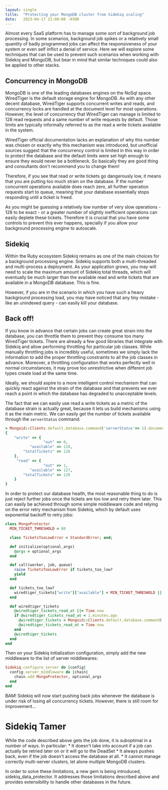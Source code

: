 ```yaml
---
layout: single
title:  "Protecting your MongoDB cluster from Sidekiq scaling"
date:   2023-04-17 22:00:00 -0300
---
```


Almost every SaaS platform has to manage some sort of background job processing. In some scenarios, background job spikes or a relatively small quantity of badly programmed jobs can affect the responsiveness of your system or even self inflict a denial of service. Here we will explore some techniques that can be used to prevent such scenarios when working with Sidekiq and MongoDB, but bear in mind that similar techniques could also be applied to other stacks.

## Concurrency in MongoDB

MongoDB is one of the leading databases engines on the NoSql space. WiredTiger is the default storage engine for MongoDB. As with any other decent database, WiredTiger supports concurrent writes and reads, and concurrency locks are handled at the document level for most operations. However, the level of concurrency that WiredTiger can manage is limited to 128 read requests and a same number of write requests by default. Those limits are typically informally referred to as the read a write tickets available in the system.

WiredTiger official documentation lacks an explanation of why this number was chosen or exactly why this mechanism was introduced, but unofficial sources suggest that the concurrency control is limited in this way in order to protect the database and the default limits were set high enough to ensure they would never be a bottleneck. So basically they are good thing and consultants don't recommend you to change them!

Therefore, if you see that read or write tickets go dangerously low, it means that you are putting too much strain on the database. If the number concurrent operations available does reach zero, all further operation requests start to queue, meaning that your database essentially stops responding until a ticket is freed.

As you might be guessing a relatively low number of very slow operations - 128 to be exact - or a greater number of slightly inefficient operations can easily deplete these tickets. Therefore it is crucial that you have some controls to prevent this ever happens, specially if you allow your background processing engine to autoscale.

## Sidekiq

Within the Ruby ecosystem Sidekiq remains as one of the main choices for a background processing engine. Sidekiq supports both a multi-threaded and multi-process a deployment. As your application grows, you may will need to scale the maximum amount of Sidekiq total threads, which will eventually be much larger than the available read and write tickets that are available in a MongoDB database. This is fine.

However, if you are in the scenario in which you have such a heavy background processing load, you may have noticed that any tiny mistake - like an unindexed query - can easily kill your database.

## Back off!

If you know in advance that certain jobs can create great strain into the database, you can throttle them to prevent they consume too many WiredTiger tickets. There are already a few good libraries that integrate with Sidekiq and allow performing throttling for particular job classes. While manually throttling jobs is incredibly useful, sometimes we simply lack the information to add the proper throttling constraints to all the job classes in advance. Moreover, a throttling configuration that works perfectly well in normal circumstances, it may prove too unrestrictive when different job types create load at the same time.

Ideally, we should aspire to a more intelligent control mechanism that can quickly react against the strain of the database and that prevents we ever reach a point in which the database has degraded to unacceptable levels.

The fact that we can easily use read a write tickets as a metric of the database strain is actually great, because it lets us build mechanisms using it as the main metric. We can easily get the number of tickets available through the `serverStatus` command:

```ruby
> Mongoid::Clients.default.database.command('serverStatus'=> 1).documents[0]['wiredTiger']['concurrentTransactions']
{
    "write" => {
                 "out" => 0,
           "available" => 128,
        "totalTickets" => 128
    },
     "read" => {
                 "out" => 1,
           "available" => 127,
        "totalTickets" => 128
    }
}
```

In order to protect our database health, the most reasonable thing to do is just reject further jobs once the tickets are too low and retry them later. This can easily be achieved through some simple middleware code and relying on the error retry mechanism from Sidekiq, which by default uses exponential backoff to retry jobs:

```ruby
class MongoProtector
  MIN_TICKET_THRESHOLD = 80

  class TicketsTooLowError < StandardError; end;

  def initialize(optional_args)
    @args = optional_args
  end

  def call(worker, job, queue)
    raise TicketsTooLowError if tickets_too_low?
    yield
  end

  def tickets_too_low?
    wiredtiger_tickets["write"]["available"] < MIN_TICKET_THRESHOLD || wiredtiger_tickets["read"]["available"] < MIN_TICKET_THRESHOLD
  end

  def wiredtiger_tickets
    @wiredtiger_tickets_read_at ||= Time.now
    if @wiredtiger_tickets_read_at < 1.minutes.ago
      @wiredtiger_tickets = Mongoid::Clients.default.database.command('serverStatus'=> 1).documents[0]['wiredTiger']['concurrentTransactions']
      @wiredtiger_tickets_read_at = Time.now
    end
    @wiredtiger_tickets
  end
end
```

Then on your Sidekiq initialization configuration, simply add the new middleware to the list of server middlewares:
```ruby
Sidekiq.configure_server do |config|
  config.server_middleware do |chain|
    chain.add MongoProtector, optional_args
  end
end
```

BAM! Sidekiq will now start pushing back jobs whenever the database is under risk of losing all concurrency tickets. However, there is still room for improvement...

# Sidekiq Tamer

While the code described above gets the job done, it is suboptimal in a number of ways. In particular:
    * It doesn't take into account if a job can actually be retried later on or it will go to the DeadSet
    * It always pushes back, even if the job doesn't access the database at all.
    * It cannot manage correctly multi-server clusters, let alone multiple MongoDB clusters.

In order to solve these limitations, a new gem is being introduced, sidekiq_data_protector. It addresses those limitations described above and provides extensibility to handle other databases in the future.

